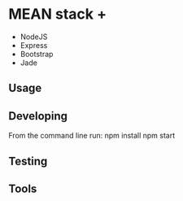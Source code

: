 

# MEAN stack +
- NodeJS
- Express
- Bootstrap
- Jade

## Usage

## Developing

From the command line run:
	npm install
	npm start

## Testing
	
## Tools

